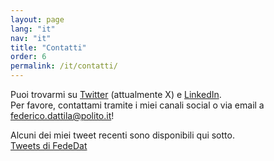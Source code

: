 ```yaml
---
layout: page
lang: "it"
nav: "it"
title: "Contatti"
order: 6
permalink: /it/contatti/
---
```


Puoi trovarmi su [Twitter](https://twitter.com/FedeDat) (attualmente X) e [LinkedIn](https://www.linkedin.com/in/federico-dattila/).  
Per favore, contattami tramite i miei canali social o via email a [federico.dattila@polito.it](mailto:federico.dattila@polito.it)!

Alcuni dei miei tweet recenti sono disponibili qui sotto.  
<a class="twitter-timeline" href="https://twitter.com/FedeDat?ref_src=twsrc%5Etfw">Tweets di FedeDat</a> <script async src="https://platform.twitter.com/widgets.js" charset="utf-8"></script>
